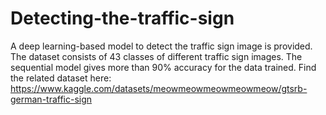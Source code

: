# Detecting-the-traffic-sign
A deep learning-based model to detect the traffic sign image is provided. The dataset consists of 43 classes of different traffic sign images. The sequential model gives more than 90% accuracy for the data trained.
Find the related dataset here: https://www.kaggle.com/datasets/meowmeowmeowmeowmeow/gtsrb-german-traffic-sign
